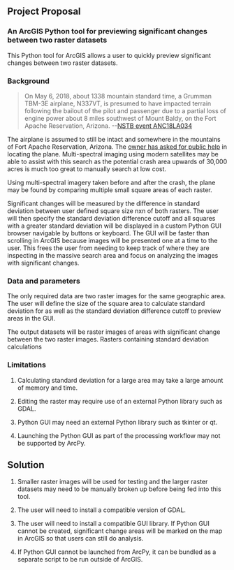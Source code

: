 ## Project Proposal

### An ArcGIS Python tool for previewing significant changes between two raster datasets

This Python tool for ArcGIS allows a user to quickly preview significant changes between two raster datasets. 

### Background

> On May 6, 2018, about 1338 mountain standard time, a Grumman TBM-3E airplane, N337VT, is presumed to have impacted terrain following the bailout of the pilot and passenger due to a partial loss of engine power about 8 miles southwest of Mount Baldy, on the Fort Apache Reservation, Arizona. 
--[NSTB event ANC18LA034](https://www.ntsb.gov/_layouts/ntsb.aviation/brief.aspx?ev_id=20180507X34747)

The airplane is assumed to still be intact and somewhere in the mountains of Fort Apache Reservation, Arizona. The [owner has asked for public help](http://tbmavenger.blogspot.com/2018/06/tbm-avenger-lost-in-white-mountains-of.html) in locating the plane. Multi-spectral imaging using modern satellites may be able to assist with this search as the potential crash area upwards of 30,000 acres is much too great to manually search at low cost. 

Using multi-spectral imagery taken before and after the crash, the plane may be found by comparing multiple small square areas of each raster. 

Significant changes will be measured by the difference in standard deviation between user defined square size nxn of both rasters. The user will then specify the standard deviation difference cutoff and all squares with a greater standard deviation will be displayed in a custom Python GUI browser navigable by buttons or keyboard. The GUI will be faster than scrolling in ArcGIS because images will be presented one at a time to the user. This frees the user from needing to keep track of where they are inspecting in the massive search area and focus on analyzing the images with significant changes. 

### Data and parameters

The only required data are two raster images for the same geographic area. The user will define the size of the square area to calculate standard deviation for as well as the standard deviation difference cutoff to preview areas in the GUI. 

The output datasets will be raster images of areas with significant change between the two raster images. Rasters containing standard deviation calculations 


### Limitations

1. Calculating standard deviation for a large area may take a large amount of memory and time. 

2. Editing the raster may require use of an external Python library such as GDAL. 

3. Python GUI may need an external Python library such as tkinter or qt. 

3. Launching the Python GUI as part of the processing workflow may not be supported by ArcPy.

## Solution

1. Smaller raster images will be used for testing and the larger raster datasets may need to be manually broken up before being fed into this tool.

2. The user will need to install a compatible version of GDAL.

3. The user will need to install a compatible GUI library. If Python GUI cannot be created, significant change areas will be marked on the map in ArcGIS so that users can still do analysis. 

4. If Python GUI cannot be launched from ArcPy, it can be bundled as a separate script to be run outside of ArcGIS. 